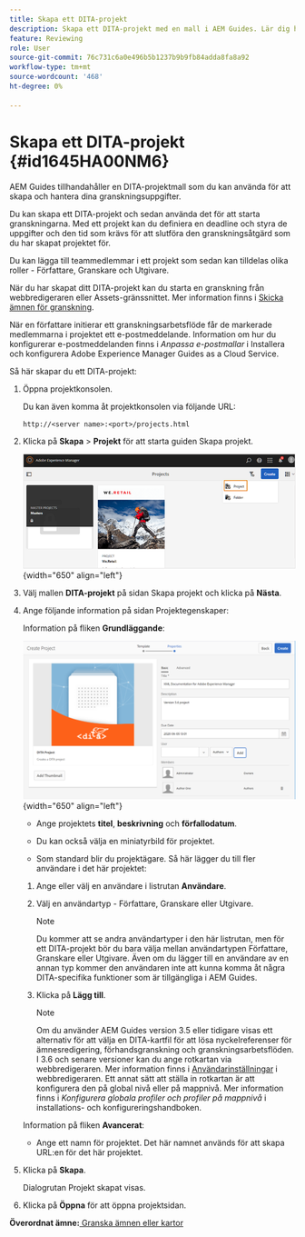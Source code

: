 ```yaml
---
title: Skapa ett DITA-projekt
description: Skapa ett DITA-projekt med en mall i AEM Guides. Lär dig hur du använder ett DITA-projekt för att initiera granskningarna.
feature: Reviewing
role: User
source-git-commit: 76c731c6a0e496b5b1237b9b9fb84adda8fa8a92
workflow-type: tm+mt
source-wordcount: '468'
ht-degree: 0%

---
```


# Skapa ett DITA-projekt {#id1645HA00NM6}

AEM Guides tillhandahåller en DITA-projektmall som du kan använda för att skapa och hantera dina granskningsuppgifter.

Du kan skapa ett DITA-projekt och sedan använda det för att starta granskningarna. Med ett projekt kan du definiera en deadline och styra de uppgifter och den tid som krävs för att slutföra den granskningsåtgärd som du har skapat projektet för.

Du kan lägga till teammedlemmar i ett projekt som sedan kan tilldelas olika roller - Författare, Granskare och Utgivare.

När du har skapat ditt DITA-projekt kan du starta en granskning från webbredigeraren eller Assets-gränssnittet. Mer information finns i [Skicka ämnen för granskning](review-send-topics-for-review.md#).

När en författare initierar ett granskningsarbetsflöde får de markerade medlemmarna i projektet ett e-postmeddelande. Information om hur du konfigurerar e-postmeddelanden finns i *Anpassa e-postmallar* i Installera och konfigurera Adobe Experience Manager Guides as a Cloud Service.

Så här skapar du ett DITA-projekt:

1. Öppna projektkonsolen.

   Du kan även komma åt projektkonsolen via följande URL:

   ```http
   http://<server name>:<port>/projects.html
   ```

1. Klicka på **Skapa** \> **Projekt** för att starta guiden Skapa projekt.

   ![](images/project-console-63.png){width="650" align="left"}

1. Välj mallen **DITA-projekt** på sidan Skapa projekt och klicka på **Nästa**.

1. Ange följande information på sidan Projektegenskaper:

   Information på fliken **Grundläggande**:

   ![](images/create-project.png){width="650" align="left"}

   - Ange projektets **titel**, **beskrivning** och **förfallodatum**.

   - Du kan också välja en miniatyrbild för projektet.

   - Som standard blir du projektägare. Så här lägger du till fler användare i det här projektet:

   1. Ange eller välj en användare i listrutan **Användare**.

   1. Välj en användartyp - Författare, Granskare eller Utgivare.

      >[!NOTE]
      >
      >Du kommer att se andra användartyper i den här listrutan, men för ett DITA-projekt bör du bara välja mellan användartypen Författare, Granskare eller Utgivare. Även om du lägger till en användare av en annan typ kommer den användaren inte att kunna komma åt några DITA-specifika funktioner som är tillgängliga i AEM Guides.

   1. Klicka på **Lägg till**.

      >[!NOTE]
      >
      >Om du använder AEM Guides version 3.5 eller tidigare visas ett alternativ för att välja en DITA-kartfil för att lösa nyckelreferenser för ämnesredigering, förhandsgranskning och granskningsarbetsflöden. I 3.6 och senare versioner kan du ange rotkartan via webbredigeraren. Mer information finns i [Användarinställningar](web-editor-features.md#id2087G0P40SB) i webbredigeraren. Ett annat sätt att ställa in rotkartan är att konfigurera den på global nivå eller på mappnivå. Mer information finns i *Konfigurera globala profiler och profiler på mappnivå* i installations- och konfigureringshandboken.

   Information på fliken **Avancerat**:

   - Ange ett namn för projektet. Det här namnet används för att skapa URL:en för det här projektet.

1. Klicka på **Skapa**.

   Dialogrutan Projekt skapat visas.

1. Klicka på **Öppna** för att öppna projektsidan.


**Överordnat ämne:**[ Granska ämnen eller kartor](review.md)
